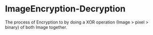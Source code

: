 ﻿# ImageEncryption-Decryption
The process of Encryption to by doing a XOR operation (Image > pixel > binary) of both Image together.
